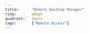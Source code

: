```yaml
---
title:      "Remote Desktop Manager"
ring:       adopt
quadrant:   tools
tags:       ["Remote Access"]
---
```


